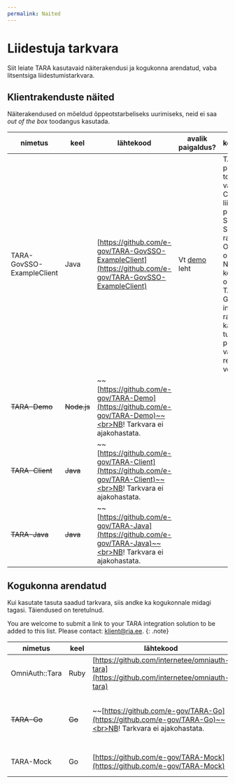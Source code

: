 ```yaml
---
permalink: Naited
---
```


# Liidestuja tarkvara

Siit leiate TARA kasutavaid näiterakendusi ja kogukonna arendatud, vaba litsentsiga liidestumistarkvara.

## Klientrakenduste näited

Näiterakendused on mõeldud õppeotstarbeliseks uurimiseks, neid ei saa _out of the box_ toodangus kasutada. 

| nimetus | keel | lähtekood | avalik paigaldus? | kommentaarid |
|---------|------|-----------|-------------------|--------------|
| TARA-GovSSO-ExampleClient | Java | [https://github.com/e-gov/TARA-GovSSO-ExampleClient](https://github.com/e-gov/TARA-GovSSO-ExampleClient) | Vt [demo](Demo) leht | TARA protokolli toetamiseks vajalik OpenID Connect liidestus põhineb Spring Security raamistiku OAuth 2.0 osal. Näidiskliendi koodibaasis on toetatud nii TARA kui ka GovSSO integratsioon, rakenduse käivitamisel tuleb Spring profiiliga valida üks režiim (TARA või GovSSO). |
| ~~TARA-Demo~~ | ~~Node.js~~ | ~~[https://github.com/e-gov/TARA-Demo](https://github.com/e-gov/TARA-Demo)~~<br>NB! Tarkvara ei ajakohastata. | | |
| ~~TARA-Client~~ | ~~Java~~ | ~~[https://github.com/e-gov/TARA-Client](https://github.com/e-gov/TARA-Client)~~<br>NB! Tarkvara ei ajakohastata. | |
| ~~TARA-Java~~ | ~~Java~~ | ~~[https://github.com/e-gov/TARA-Java](https://github.com/e-gov/TARA-Java)~~<br>NB! Tarkvara ei ajakohastata. | | |

## Kogukonna arendatud

Kui kasutate tasuta saadud tarkvara, siis andke ka kogukonnale midagi tagasi. Täiendused on teretulnud.

You are welcome to submit a link to your TARA integration solution to be added to this list. Please contact: [klient@ria.ee](mailto:klient@ria.ee).
{: .note}

| nimetus | keel | lähtekood | väljatöötaja |
|---------|------|-----------|--------------|
| OmniAuth::Tara | Ruby | [https://github.com/internetee/omniauth-tara](https://github.com/internetee/omniauth-tara) | Estonian Internet Foundation |
| ~~TARA-Go~~ | ~~Go~~ | ~~[https://github.com/e-gov/TARA-Go](https://github.com/e-gov/TARA-Go)~~<br>NB! Tarkvara ei ajakohastata. | ~~AS Cybernetica Riigi Infosüsteemi Ameti tellimusel~~ |
| TARA-Mock | Go | [https://github.com/e-gov/TARA-Mock](https://github.com/e-gov/TARA-Mock) | Riigi Infosüsteemi Amet |
